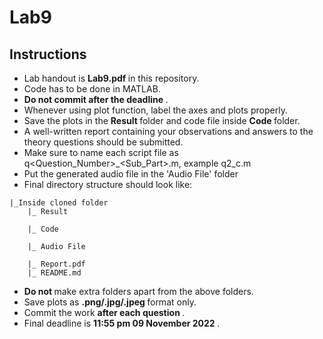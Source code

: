 # Lab9

## Instructions
- Lab handout is <strong> Lab9.pdf </strong> in this repository.
- Code has to be done in MATLAB.
- <strong> Do not commit after the deadline </strong>.
- Whenever using plot function, label the axes and plots properly.
- Save the plots in the <strong> Result </strong> folder and code file inside <strong> Code </strong> folder.
- A well-written report containing your observations and answers to the theory questions should be submitted.
- Make sure to name each script file as q<Question_Number>_<Sub_Part>.m, example q2_c.m
- Put the generated audio file in the 'Audio File' folder
- Final directory structure should look like: <br>
```
|_Inside cloned folder
    |_ Result
               
    |_ Code
    
    |_ Audio File
        
    |_ Report.pdf
    |_ README.md
```
- <strong> Do not </strong> make extra folders apart from the above folders.
- Save plots as <strong> .png/.jpg/.jpeg </strong> format only.
- Commit the work <strong> after each question </strong>.
- Final deadline is <strong> 11:55 pm 09 November 2022 </strong>.
